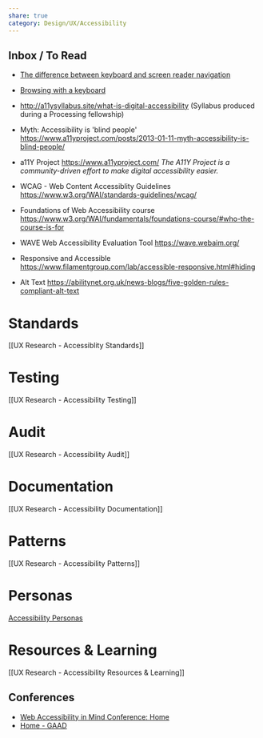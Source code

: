 ```yaml
---
share: true
category: Design/UX/Accessibility
---
```


## Inbox / To Read

- [The difference between keyboard and screen reader navigation](https://tink.uk/the-difference-between-keyboard-and-screen-reader-navigation/)
- [Browsing with a keyboard](https://tetralogical.com/blog/2021/10/26/browsing-with-a-keyboard/)
- http://a11ysyllabus.site/what-is-digital-accessibility (Syllabus produced during a Processing fellowship)

- Myth: Accessibility is 'blind people'
https://www.a11yproject.com/posts/2013-01-11-myth-accessibility-is-blind-people/

- a11Y Project
https://www.a11yproject.com/
*The A11Y Project is a community-driven effort to make digital accessibility easier.*

- WCAG - Web Content Accessiblity Guidelines 
https://www.w3.org/WAI/standards-guidelines/wcag/

- Foundations of Web Accessibility course
https://www.w3.org/WAI/fundamentals/foundations-course/#who-the-course-is-for

- WAVE Web Accessibility Evaluation Tool
https://wave.webaim.org/

- Responsive and Accessible
https://www.filamentgroup.com/lab/accessible-responsive.html#hiding

- Alt Text
https://abilitynet.org.uk/news-blogs/five-golden-rules-compliant-alt-text



# Standards
[[UX Research - Accessiblity Standards]]
# Testing
[[UX Research - Accessibility Testing]]
# Audit
[[UX Research - Accessibility Audit]]
# Documentation
[[UX Research - Accessibility Documentation]]
# Patterns
[[UX Research - Accessibility Patterns]]
# Personas
[Accessibility Personas](https://alphagov.github.io/accessibility-personas/)
# Resources & Learning
[[UX Research - Accessibility Resources & Learning]]

## Conferences
- [Web Accessibility in Mind Conference: Home](https://conference.webaim.org/)
- [Home - GAAD](https://accessibility.day/)


